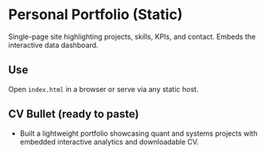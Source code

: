 # Personal Portfolio (Static)

Single-page site highlighting projects, skills, KPIs, and contact. Embeds the interactive data dashboard.

## Use
Open `index.html` in a browser or serve via any static host.

## CV Bullet (ready to paste)
- Built a lightweight portfolio showcasing quant and systems projects with embedded interactive analytics and downloadable CV.
